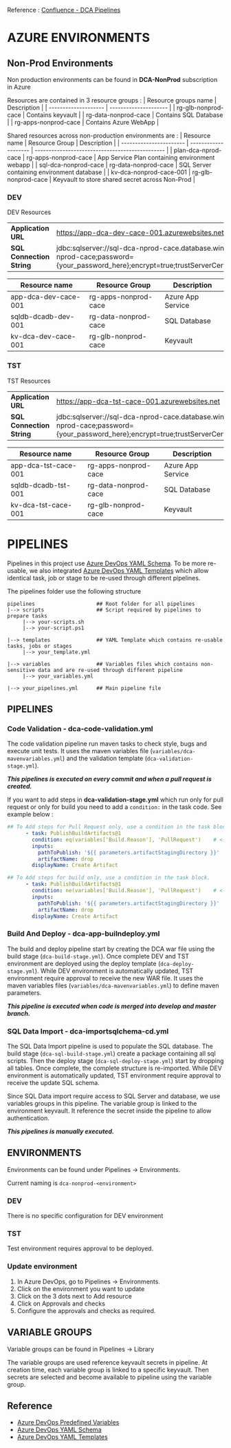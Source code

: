 Reference : [Confluence - DCA Pipelines](https://confluence.equisoft.com/display/DATACONVERSION/DCA+Pipelines)

# AZURE ENVIRONMENTS
## Non-Prod Environments
Non production environments can be found in **DCA-NonProd** subscription in Azure

Resources are contained in 3 resource groups :
| Resource groups name | Description           |
| -------------------- | --------------------- |
| rg-glb-nonprod-cace  | Contains keyvault     |
| rg-data-nonprod-cace | Contains SQL Database |
| rg-apps-nonprod-cace | Contains Azure WebApp |

Shared resources across non-production environments are :
| Resource name           | Resource Group       | Description                                     |
| ----------------------- | -------------------- | ----------------------------------------------- |
| plan-dca-nprod-cace     | rg-apps-nonprod-cace | App Service Plan containing environment webapp  |
| sql-dca-nonprod-cace    | rg-data-nonprod-cace | SQL Server containing environment database      |
| kv-dca-nonprod-cace-001 | rg-glb-nonprod-cace  | Keyvault to store shared secret across Non-Prod |


### DEV
DEV Resources

|                           |                                                |
| ------------------------- | ---------------------------------------------- |
| **Application URL**       | https://app-dca-dev-cace-001.azurewebsites.net |
| **SQL Connection String** | jdbc:sqlserver://sql-dca-nprod-cace.database.windows.net:1433;database=sqldb-dcadb-dev-001;user=azureadmin@sql-dca-nprod-cace;password={your_password_here};encrypt=true;trustServerCertificate=false;hostNameInCertificate=*.database.windows.net;loginTimeout=30; |

| Resource name         | Resource Group       | Description       |
| --------------------- | -------------------- | ----------------- |
| app-dca-dev-cace-001  | rg-apps-nonprod-cace | Azure App Service |
| sqldb-dcadb-dev-001   | rg-data-nonprod-cace | SQL Database      |
| kv-dca-dev-cace-001   | rg-glb-nonprod-cace  | Keyvault          |

### TST
TST Resources

|                           |                                                |
| ------------------------- | ---------------------------------------------- |
| **Application URL**       | https://app-dca-tst-cace-001.azurewebsites.net |
| **SQL Connection String** | jdbc:sqlserver://sql-dca-nprod-cace.database.windows.net:1433;database=sqldb-dcadb-tst-001;user=azureadmin@sql-dca-nprod-cace;password={your_password_here};encrypt=true;trustServerCertificate=false;hostNameInCertificate=*.database.windows.net;loginTimeout=30; |

| Resource name         | Resource Group       | Description       |
| --------------------- | -------------------- | ----------------- |
| app-dca-tst-cace-001  | rg-apps-nonprod-cace | Azure App Service |
| sqldb-dcadb-tst-001   | rg-data-nonprod-cace | SQL Database      |
| kv-dca-tst-cace-001   | rg-glb-nonprod-cace  | Keyvault          |

# PIPELINES
Pipelines in this project use [Azure DevOps YAML Schema]. To be more re-usable, we also integrated [Azure DevOps YAML Templates] which allow identical task, job or stage to be re-used through different pipelines.

The pipelines folder use the following structure
```
pipelines                    ## Root folder for all pipelines
|--> scripts                 ## Script required by pipelines to prepare tasks
     |--> your-scripts.sh    
     |--> your-script.ps1

|--> templates               ## YAML Template which contains re-usable tasks, jobs or stages
     |--> your_template.yml

|--> variables               ## Variables files which contains non-sensitive data and are re-used through different pipeline
     |--> your_variables.yml

|--> your_pipelines.yml      ## Main pipeline file
```

## PIPELINES
### Code Validation - dca-code-validation.yml
The code validation pipeline run maven tasks to check style, bugs and execute unit tests. It uses the maven variables file (``variables/dca-mavenvariables.yml``) and the validation template (``dca-validation-stage.yml``).

***This pipelines is executed on every commit and when a pull request is created.***

If you want to add steps in **dca-validation-stage.yml** which run only for pull request or only for build you need to add a ``` condition: ``` in the task code. See example below :

``` yml
## To Add steps for Pull Request only, use a condition in the task block.
      - task: PublishBuildArtifacts@1
        condition: eq(variables['Build.Reason'], 'PullRequest')    # <--- this condition allow execution in pull request
        inputs:
          pathToPublish: '${{ parameters.artifactStagingDirectory }}'
          artifactName: drop
        displayName: Create Artifact

## To Add steps for build only, use a condition in the task block.
      - task: PublishBuildArtifacts@1
        condition: ne(variables['Build.Reason'], 'PullRequest')    # <--- this condition allow execution in build only
        inputs:
          pathToPublish: '${{ parameters.artifactStagingDirectory }}'
          artifactName: drop
        displayName: Create Artifact
```

### Build And Deploy - dca-app-builndeploy.yml
The build and deploy pipeline start by creating the DCA war file using the build stage (``dca-build-stage.yml``). Once complete DEV and TST environment are deployed using the deploy template (``dca-deploy-stage.yml``). While DEV environment is automatically updated, TST environment require approval to receive the new WAR file. It uses the maven variables files (``variables/dca-mavenvariables.yml``) to define maven parameters.

***This pipeline is executed when code is merged into develop and master branch.***

### SQL Data Import - dca-importsqlchema-cd.yml
The SQL Data Import pipeline is used to populate the SQL database. The build stage (``dca-sql-build-stage.yml``) create a package containing all sql scripts. Then the deploy stage (``dca-sql-deploy-stage.yml``) start by dropping all tables. Once complete, the complete structure is re-imported. While DEV environment is automatically updated, TST environment require approval to receive the update SQL schema.

Since SQL Data import require access to SQL Server and database, we use variables groups in this pipeline. The variable group is linked to the environment keyvault. It reference the secret inside the pipeline to allow authentication.

***This pipelines is manually executed.***

## ENVIRONMENTS
Environments can be found under Pipelines -> Environments.

Current naming is ``dca-nonprod-<environment>``

### DEV
There is no specific configuration for DEV environment

### TST
Test environment requires approval to be deployed.

### Update environment
1. In Azure DevOps, go to Pipelines -> Environments.
2. Click on the environment you want to update
3. Click on the 3 dots next to Add resource
4. Click on Approvals and checks
5. Configure the approvals and checks as required.

## VARIABLE GROUPS
Variable groups can be found in Pipelines -> Library

The variable groups are used reference keyvault secrets in pipeline. At creation time, each variable group is linked to a specific keyvault. Then secrets are selected and become available to pipeline using the variable group.

## Reference
 - [Azure DevOps Predefined Variables]
 - [Azure DevOps YAML Schema]
 - [Azure DevOps YAML Templates]

[Azure DevOps YAML Schema]: https://docs.microsoft.com/en-us/azure/devops/pipelines/yaml-schema?view=azure-devops&tabs=schema%2Cparameter-schema
[Azure DevOps YAML Templates]: (https://docs.microsoft.com/en-us/azure/devops/pipelines/process/templates?view=azure-devops#parameters)
[Azure DevOps Predefined Variables]: (https://docs.microsoft.com/en-us/azure/devops/pipelines/build/variables?view=azure-devops&tabs=yaml)